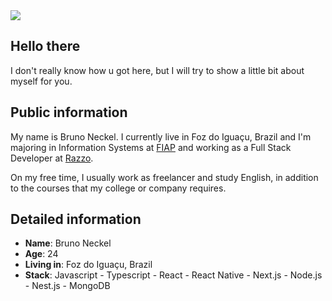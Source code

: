 <div>
    <a target='_blank' href="https://www.linkedin.com/in/brunownk">
        <img src="https://img.shields.io/badge/LinkedIn-0077B5?style=for-the-badge&logo=linkedin&logoColor=white">
    </a>
</div>

## Hello there

I don't really know how u got here, but I will try to show a little bit about myself for you.

## Public information

My name is Bruno Neckel. I currently live in Foz do Iguaçu, Brazil and I'm majoring in Information Systems at [FIAP](https://www.fiap.com.br/online/graduacao/bacharelado/sistemas-de-informacao/) and working as a Full Stack Developer at [Razzo](https://razzo.tech/).

On my free time, I usually work as freelancer and study English, in addition to the courses that my college or company requires.

## Detailed information

* **Name**: Bruno Neckel
* **Age**: 24
* **Living in**: Foz do Iguaçu, Brazil
* **Stack**: Javascript - Typescript - React - React Native - Next.js - Node.js - Nest.js - MongoDB
